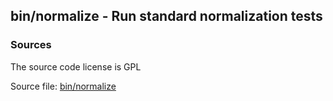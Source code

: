 ## bin/normalize - Run standard normalization tests


### Sources
<a href="#sources"></a>
The source code license is GPL

Source file: [bin/normalize](/bin/normalize)

